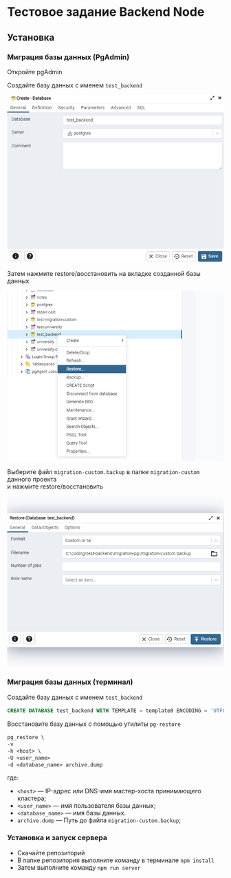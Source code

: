 # Тестовое задание Backend Node

## Установка

### Миграция базы данных (PgAdmin)

Откройте pgAdmin

Создайте базу данных c именем `test_backend`
<p align="left">
    <img src="./doc-images/1.png" />
</p>

Затем нажмите restore/восстановить на вкладке созданной базы данных
<p align="left">
    <img src="./doc-images/2.png" />
</p>

Выберите файл `migration-custom.backup` в папке `migration-custom` данного проекта  
и нажмите restore/восстановить
<p align="left">
    <img src="./doc-images/4.png" />
</p>

### Миграция базы данных (терминал)

Создайте базу данных c именем `test_backend`

```sql
CREATE DATABASE test_backend WITH TEMPLATE = template0 ENCODING = 'UTF8' LOCALE = 'Russian_Russia.1251';
```

Восстановите базу данных с помощью утилиты `pg-restore`

```
pg_restore \
-v
-h <host> \
-U <user_name>
-d <database_name> archive.dump
```

где:

* `<host>` — IP-адрес или DNS-имя мастер-хоста принимающего кластера;
* `<user_name>` — имя пользователя базы данных;
* `<database_name>` — имя базы данных.
* `archive.dump` — Путь до файла `migration-custom.backup`;

### Установка и запуск сервера

* Скачайте репозиторий
* В папке репозитория выполните команду в терминале `npm install`
* Затем выполните команду `npm run server`
